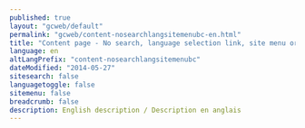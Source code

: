 ```yaml
---
published: true
layout: "gcweb/default"
permalink: "gcweb/content-nosearchlangsitemenubc-en.html"
title: "Content page - No search, language selection link, site menu or breadcrumb trail - GC Web Usability theme"
language: en
altLangPrefix: "content-nosearchlangsitemenubc"
dateModified: "2014-05-27"
sitesearch: false
languagetoggle: false
sitemenu: false
breadcrumb: false
description: English description / Description en anglais
---
```


